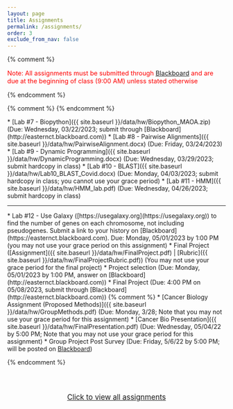 ```yaml
---
layout: page
title: Assignments 
permalink: /assignments/
order: 3
exclude_from_nav: false
---
```


{% comment %}
<p style = 'color:red;font-size:104%'>Note: All assignments must be submitted through <a href = "https://easternct.blackboard.com/">Blackboard</a> and are due at the beginning of class (9:00 AM) unless stated otherwise</p>
{% endcomment %}


<style>
.hide {
  display:none;
}

ul {
    margin-bottom: 5px;
}

.due {
    background-color: yellow
}


</style>

{% comment %}
{% endcomment %}
<div id = 'hidden' class = 'hide' markdown="1">

* Watch the You Tube videos covering genes, SNPs, and where your genes come from linked in the <a href = "../notes/">Course Introduction</a> notes
* Install the Anaconda Individual Distribution on your personal computer, by following the Software installation instructions on the [Course Info](../info/) page. We will begin using Python in early February.
<!--<hr style = 'height:1px; background-color:maroon'> -->
* [Lab #1 - OMIM and Inheritance]({{ site.baseurl }}/data/hw/Lab1_OMIM.docx) (Due: Monday, 01/30/2023) 
* [Lab #2 - Python Lab]({{ site.baseurl }}/data/hw/Lab2.ipynb)
(Due: Wednesday, 02/08/2023; submit through [Blackboard](http://easternct.blackboard.com))
* Lab #3 - DNA and complements (Due: Monday, 02/13/2023, submit through [Blackboard](http://easternct.blackboard.com))
    * [Lab #3 DNA Questions]({{ site.baseurl }}/data/hw/Lab3_Complements.docx)
    * [Lab #3 Notebook]({{ site.baseurl }}/data/hw/Lab3.ipynb) 
* [Lab #4 - Gene Expression]({{ site.baseurl }}/data/hw/GeneExpression.docx) (Due: Tuesday, 02/21/2023 by noon) 
    * [Lab 4 Notebook]({{ site.baseurl }}/data/hw/Lab4.ipynb) 
* Lab #5 - Pathogen Identification (Due: Wednesday, 03/08/2023; submit through [Blackboard](http://easternct.blackboard.com))
	* [PDF]({{ site.baseurl }}/data/hw/Lab5_PathogenIdentification.pdf) |
	  [Zip file]({{ site.baseurl }}/data/hw/lab5.zip) 
* [Lab #6 - GenBank]({{ site.baseurl }}/data/hw/Lab6_GenBank.docx) (Due: Friday, 03/10/2023; submit hardcopy in class) 
</div>
* [Lab #7 - Biopython]({{ site.baseurl }}/data/hw/Biopython_MAOA.zip) (Due: Wednesday, 03/22/2023; submit through [Blackboard](http://easternct.blackboard.com))
* [Lab #8 - Pairwise Alignments]({{ site.baseurl }}/data/hw/PairwiseAlignment.docx) (Due: Friday, 03/24/2023)
* [Lab #9 - Dynamic Programming]({{ site.baseurl }}/data/hw/DynamicProgramming.docx) (Due: Wednesday, 03/29/2023; submit hardcopy in class)
* [Lab #10 - BLAST]({{ site.baseurl }}/data/hw/Lab10_BLAST_Covid.docx) (Due: Monday, 04/03/2023; submit hardcopy in class; you cannot use your grace period)
* [Lab #11 - HMM]({{ site.baseurl }}/data/hw/HMM_lab.pdf) (Due: Wednesday, 04/26/2023; submit hardcopy in class)
<hr>
* Lab #12 - Use Galaxy ([https://usegalaxy.org](https://usegalaxy.org)) to find the number of genes on each chromosome, not including pseudogenes. Submit a link to your history on [Blackboard](https://easternct.blackboard.com). Due: Monday, 05/01/2023 by 1:00 PM (you may not use your grace period on this assignment)  
* Final Project ([Assignment]({{ site.baseurl }}/data/hw/FinalProject.pdf) 
   | [Rubric]({{ site.baseurl }}/data/hw/FinalProjectRubric.pdf)) (You may not use your grace period for the final project)
    * Project selection (Due: Monday, 05/01/2023 by 1:00 PM, answer on [Blackboard](http://easternct.blackboard.com))
    * Final Project (Due: 4:00 PM on 05/08/2023, submit through [Blackboard](http://easternct.blackboard.com)) 
{% comment %}
* [Cancer Biology Assignment (Proposed Methods)]({{ site.baseurl }}/data/hw/GroupMethods.pdf) (Due: Monday, 3/28; Note that you may not use your grace period for this assignment) 
</div>
* [Cancer Bio Presentation]({{ site.baseurl }}/data/hw/FinalPresentation.pdf) (Due: Wednesday, 05/04/22 by 5:00 PM; Note that you may not use your grace period for this assignment)
* Group Project Post Survey (Due: Friday, 5/6/22 by 5:00 PM; will be posted on <a href = 'https://easternct.blackboard.com'>Blackboard</a>)

{% endcomment %}

<br><br>
<center>
<div id = 'clicker'>
<a href = '#' style='font-size:120%' onclick = 'viewAll();'>Click to view all assignments</a>
<script>
function viewAll() {
    document.getElementById('hidden').classList.remove('hide');
    document.getElementById('clicker').classList.add('hide');
    document.getElementsByTagName('ul')[0].style.marginBottom = '0px'
}
</script>



<script>
const pattern = RegExp('Due:.*([0-9]{2}/[0-9]+/[0-9]{4})');
elements = document.getElementsByTagName('li');

for (el of elements) {
        var res = pattern.exec(el.innerText);
        if (res != null && res.length >= 2) {
                if (new Date(res[1]) >= new Date()) {
                        el.className = 'due';
                }
        }
}
</script>
